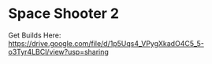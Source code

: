 # Space Shooter 2
Get Builds Here: https://drive.google.com/file/d/1p5Uqs4_VPygXkadO4C5_5-o3Tyr4LBCl/view?usp=sharing
